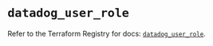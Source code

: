 # `datadog_user_role`

Refer to the Terraform Registry for docs: [`datadog_user_role`](https://registry.terraform.io/providers/datadog/datadog/3.54.0/docs/resources/user_role).
